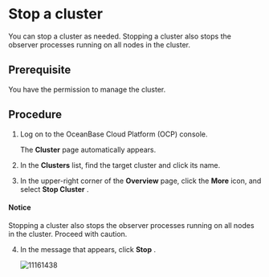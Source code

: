 # Stop a cluster

You can stop a cluster as needed. Stopping a cluster also stops the observer processes running on all nodes in the cluster.

## Prerequisite

You have the permission to manage the cluster.

## Procedure

1. Log on to the OceanBase Cloud Platform (OCP) console.

   The **Cluster** page automatically appears.

2. In the **Clusters** list, find the target cluster and click its name.

3. In the upper-right corner of the **Overview** page, click the **More** icon, and select **Stop Cluster** .

  <main id="notice" type='notice'>
    <h4>Notice</h4>
    <p>Stopping a cluster also stops the observer processes running on all nodes in the cluster. Proceed with caution.</p>
  </main>

4. In the message that appears, click **Stop** .

   ![11161438](https://obbusiness-private.oss-cn-shanghai.aliyuncs.com/doc/img/ocp/%E5%81%9C%E6%AD%A2%E9%9B%86%E7%BE%A42.png)

